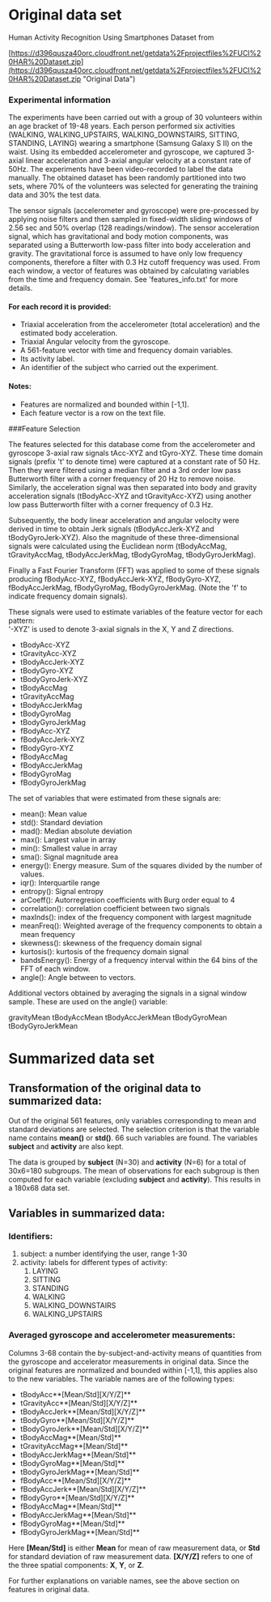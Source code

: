 # Original data set

Human Activity Recognition Using Smartphones Dataset from

[https://d396qusza40orc.cloudfront.net/getdata%2Fprojectfiles%2FUCI%20HAR%20Dataset.zip](https://d396qusza40orc.cloudfront.net/getdata%2Fprojectfiles%2FUCI%20HAR%20Dataset.zip "Original Data")

### Experimental information

The experiments have been carried out with a group of 30 volunteers within an age bracket of 19-48 years. Each person performed six activities (WALKING, WALKING\_UPSTAIRS, WALKING\_DOWNSTAIRS, SITTING, STANDING, LAYING) wearing a smartphone (Samsung Galaxy S II) on the waist. Using its embedded accelerometer and gyroscope, we captured 3-axial linear acceleration and 3-axial angular velocity at a constant rate of 50Hz. The experiments have been video-recorded to label the data manually. The obtained dataset has been randomly partitioned into two sets, where 70% of the volunteers was selected for generating the training data and 30% the test data. 

The sensor signals (accelerometer and gyroscope) were pre-processed by applying noise filters and then sampled in fixed-width sliding windows of 2.56 sec and 50% overlap (128 readings/window). The sensor acceleration signal, which has gravitational and body motion components, was separated using a Butterworth low-pass filter into body acceleration and gravity. The gravitational force is assumed to have only low frequency components, therefore a filter with 0.3 Hz cutoff frequency was used. From each window, a vector of features was obtained by calculating variables from the time and frequency domain. See 'features_info.txt' for more details. 

#### For each record it is provided:


- Triaxial acceleration from the accelerometer (total acceleration) and the estimated body acceleration.
- Triaxial Angular velocity from the gyroscope. 
- A 561-feature vector with time and frequency domain variables. 
- Its activity label. 
- An identifier of the subject who carried out the experiment.

#### Notes: 

- Features are normalized and bounded within [-1,1].
- Each feature vector is a row on the text file.

###Feature Selection 

The features selected for this database come from the accelerometer and gyroscope 3-axial raw signals tAcc-XYZ and tGyro-XYZ. These time domain signals (prefix 't' to denote time) were captured at a constant rate of 50 Hz. Then they were filtered using a median filter and a 3rd order low pass Butterworth filter with a corner frequency of 20 Hz to remove noise. Similarly, the acceleration signal was then separated into body and gravity acceleration signals (tBodyAcc-XYZ and tGravityAcc-XYZ) using another low pass Butterworth filter with a corner frequency of 0.3 Hz. 

Subsequently, the body linear acceleration and angular velocity were derived in time to obtain Jerk signals (tBodyAccJerk-XYZ and tBodyGyroJerk-XYZ). Also the magnitude of these three-dimensional signals were calculated using the Euclidean norm (tBodyAccMag, tGravityAccMag, tBodyAccJerkMag, tBodyGyroMag, tBodyGyroJerkMag). 

Finally a Fast Fourier Transform (FFT) was applied to some of these signals producing fBodyAcc-XYZ, fBodyAccJerk-XYZ, fBodyGyro-XYZ, fBodyAccJerkMag, fBodyGyroMag, fBodyGyroJerkMag. (Note the 'f' to indicate frequency domain signals). 

These signals were used to estimate variables of the feature vector for each pattern:  
'-XYZ' is used to denote 3-axial signals in the X, Y and Z directions.

* tBodyAcc-XYZ
* tGravityAcc-XYZ
* tBodyAccJerk-XYZ
* tBodyGyro-XYZ
* tBodyGyroJerk-XYZ
* tBodyAccMag
* tGravityAccMag
* tBodyAccJerkMag
* tBodyGyroMag
* tBodyGyroJerkMag
* fBodyAcc-XYZ
* fBodyAccJerk-XYZ
* fBodyGyro-XYZ
* fBodyAccMag
* fBodyAccJerkMag
* fBodyGyroMag
* fBodyGyroJerkMag

The set of variables that were estimated from these signals are: 

* mean(): Mean value
* std(): Standard deviation
* mad(): Median absolute deviation 
* max(): Largest value in array
* min(): Smallest value in array
* sma(): Signal magnitude area
* energy(): Energy measure. Sum of the squares divided by the number of values. 
* iqr(): Interquartile range 
* entropy(): Signal entropy
* arCoeff(): Autorregresion coefficients with Burg order equal to 4
* correlation(): correlation coefficient between two signals
* maxInds(): index of the frequency component with largest magnitude
* meanFreq(): Weighted average of the frequency components to obtain a mean frequency
* skewness(): skewness of the frequency domain signal 
* kurtosis(): kurtosis of the frequency domain signal 
* bandsEnergy(): Energy of a frequency interval within the 64 bins of the FFT of each window.
* angle(): Angle between to vectors.

Additional vectors obtained by averaging the signals in a signal window sample. These are used on the angle() variable:

gravityMean
tBodyAccMean
tBodyAccJerkMean
tBodyGyroMean
tBodyGyroJerkMean

# Summarized data set

## Transformation of the original data to summarized data:

Out of the original 561 features, only variables corresponding to mean
and standard deviations are selected. The selection criterion is that the 
variable name contains **mean()** or **std()**. 66 such variables are found.
The variables **subject** and **activity** are also kept.

The data is grouped by **subject** (N=30) and **activity** (N=6) for a total of 30x6=180 subgroups. The mean of observations for each subgroup is then computed for each variable (excluding **subject** and **activity**). This 
results in a 180x68 data set.

## Variables in summarized data:

### Identifiers:

1. subject: a number identifying the user, range 1-30
2. activity: labels for different types of activity:
	1. LAYING
	2. SITTING
	3. STANDING
	4. WALKING
	5. WALKING_DOWNSTAIRS
	6. WALKING_UPSTAIRS

### Averaged gyroscope and accelerometer measurements:

Columns 3-68 contain the by-subject-and-activity means of quantities from the gyroscope and accelerator measurements in original data. Since the original features are normalized and bounded within [-1,1], this applies also to the new variables. The variable names are of the following types:

* tBodyAcc**[Mean/Std][X/Y/Z]**
* tGravityAcc**[Mean/Std][X/Y/Z]**
* tBodyAccJerk**[Mean/Std][X/Y/Z]**
* tBodyGyro**[Mean/Std][X/Y/Z]**
* tBodyGyroJerk**[Mean/Std][X/Y/Z]**
* tBodyAccMag**[Mean/Std]**
* tGravityAccMag**[Mean/Std]**
* tBodyAccJerkMag**[Mean/Std]**
* tBodyGyroMag**[Mean/Std]**
* tBodyGyroJerkMag**[Mean/Std]**
* fBodyAcc**[Mean/Std][X/Y/Z]**
* fBodyAccJerk**[Mean/Std][X/Y/Z]**
* fBodyGyro**[Mean/Std][X/Y/Z]**
* fBodyAccMag**[Mean/Std]**
* fBodyAccJerkMag**[Mean/Std]**
* fBodyGyroMag**[Mean/Std]**
* fBodyGyroJerkMag**[Mean/Std]**

Here **[Mean/Std]** is either **Mean** for mean of raw measurement data, or **Std** for standard deviation of raw measurement data.
**[X/Y/Z]** refers to one of the three spatial components: **X**, **Y**, or **Z**.

For further explanations on variable names, see the above section on features in original data.

